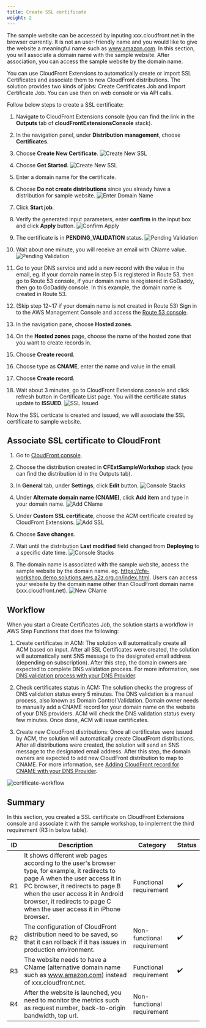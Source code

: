 ```yaml
---
title: Create SSL certificate
weight: 2
---
```


The sample website can be accessed by inputing xxx.cloudfront.net in the browser currently. It is not an user-friendly name and you would like to give the website a meaningful name such as www.amazon.com. In this section, you will associate a domain name with the sample website. After association, you can access the sample website by the domain name.

You can use CloudFront Extensions to automatically create or import SSL Certificates and associate them to new CloudFront distributions. The solution provides two kinds of jobs: Create Certificates Job and Import Certificate Job. You can use then on web console or via API calls.

Follow below steps to create a SSL certificate:

1. Navigate to CloudFront Extensions console (you can find the link in the **Outputs** tab of **cloudFrontExtensionsConsole** stack).
2. In the navigation panel, under **Distribution management**, choose **Certificates**.
3. Choose **Create New Certificate**.
   ![Create New SSL](../../images/create_new_ssl.png)

4. Choose **Get Started**.
   ![Create New SSL](../../images/get_started_ssl.png)
5. Enter a domain name for the certificate.
6. Choose **Do not create distributions** since you already have a distribution for sample website.
   ![Enter Domain Name](../../images/enter_domain_name.png)

7. Click **Start job**.
8. Verify the generated input parameters, enter **confirm** in the input box and click **Apply** button.
   ![Confirm Apply](../../images/confirm_create_ssl.png)

9. The certificate is in **PENDING_VALIDATION** status.
   ![Pending Validation](../../images/pending_ssl.png)

10. Wait about one minute, you will receive an email with CName value.
   ![Pending Validation](../../images/sns_confirm.png)

11. Go to your DNS service and add a new record with the value in the email, eg. if your domain name in step 5 is registered in Route 53, then go to Route 53 console, if your domain name is registered in GoDaddy, then go to GoDaddy console. In this example, the domain name is created in Route 53.

12. (Skip step 12~17 if your domain name is not created in Route 53) Sign in to the AWS Management Console and access the [Route 53 console](https://console.aws.amazon.com/route53/).
13. In the navigation pane, choose **Hosted zones**.
14. On the **Hosted zones** page, choose the name of the hosted zone that you want to create records in.
15. Choose **Create record**.
16. Choose type as **CNAME**, enter the name and value in the email.
17. Choose **Create record**.
18. Wait about 3 minutes, go to CloudFront Extensions console and click refresh button in Certificate List page. You will the certificate status update to **ISSUED**.
   ![SSL Issued](../../images/ssl_issued.png)

Now the SSL certicate is created and issued, we will associate the SSL certificate to sample website.

## Associate SSL certificate to CloudFront

1. Go to [CloudFront console](https://us-east-1.console.aws.amazon.com/cloudfront/v3/home?region=us-east-1#/distributions).
2. Choose the distribution created in **CFExtSampleWorkshop** stack (you can find the distribution id in the Outputs tab).
3. In **General** tab, under **Settings**, click **Edit** button.
  ![Console Stacks](../../images/cf_edit.png)

4. Under **Alternate domain name (CNAME)**, click **Add item** and type in your domain name.
  ![Add CName](../../images/add_cname.png)

5. Under **Custom SSL certificate**, choose the ACM certificate created by CloudFront Extensions.
  ![Add SSL](../../images/add_acm.png)

6. Choose **Save changes**.
7. Wait until the distribution **Last modified** field changed from **Deploying** to a specific date time.
  ![Console Stacks](../../images/last_modify_2.png)

8. The domain name is associated with the sample website, access the sample website by the domain name. eg. https://cfe-workshop.demo.solutions.aws.a2z.org.cn/index.html. Users can access your website by the domain name other than CloudFront domain name (xxx.cloudfront.net).
  ![New CName](../../images/new_cname.png)



## Workflow

When you start a Create Certificates Job, the solution starts a workflow in AWS Step Functions that does the following:

1. Create certificates in ACM: The solution will automatically create all ACM based on input. After all SSL Certificates were created, the solution will automatically sent SNS message to the designated email address (depending on subscription). After this step, the domain owners are expected to complete DNS validation process. For more information, see [DNS validation process with your DNS Provider](./dns-validation-process.md).

2. Check certificates status in ACM: The solution checks the progress of DNS validation status every 5 minutes. The DNS validation is a manual process, also known as Domain Control Validation. Domain owner needs to manually add a CNAME record for your domain name on the website of your DNS providers. ACM will check the DNS validation status every few minutes. Once done, ACM will issue certificates. 

3. Create new CloudFront distributions: Once all certificates were issued by ACM, the solution will automatically create CloudFront distributions. After all distributions were created, the solution will send an SNS message to the designated email address. After this step, the domain owners are expected to add new CloudFront distribution to map to CNAME. For more information, see [Adding CloudFront record for CNAME with your DNS Provider](./add-record-for-cname.md).

![certificate-workflow](../../images/certificate-workflow.png)



## Summary

In this section, you created a SSL certificate on CloudFront Extensions console and associate it with the sample workshop, to implement the third requirement (R3 in below table).

| ID | Description  | Category                   | Status |
|----|------------------------------------------------------------------------------------------------------------------------------------------------------------------------------------------------------------------------------------------------------------------------------------|----------------------------|--------|
| R1 | It shows different web pages according to the user's browser type, for example, it redirects to page A when the user access it in PC browser, it redirects to page B when the user access it in Android browser, it redirects to page C when the user access it in iPhone browser. | Functional requirement     |    :heavy_check_mark:    |
| R2 | The configuration of CloudFront distribution need to be saved, so that it can rollback if it has issues in production environment.                                         | Non-functional requirement     |     :heavy_check_mark:   |
| R3 |      The website needs to have a CName (alternative domain name such as www.amazon.com) instead of xxx.cloudfront.net.                                                                                                                                          | Functional requirement |   :heavy_check_mark:     |
| R4 | After the website is launched, you need to monitor the metrics such as request number, back-to-origin bandwidth, top url.           | Non-functional requirement |        |





